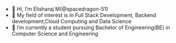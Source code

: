 - 👋 Hi, I’m Elisharaj M(@spacedragon-51)
- 👀 My field of interest is in Full Stack Development, Backend development,Cloud Computing and Data Science
- 🌱 I’m currently a student pursuing Bachelor of Engineering(BE) in Computer Science and Engineering
<!---
spacedragon-51/spacedragon-51 is a ✨ special ✨ repository because its `README.md` (this file) appears on your GitHub profile.
You can click the Preview link to take a look at your changes.
--->
